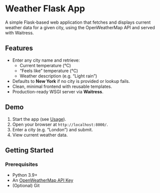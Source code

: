 # Weather Flask App

A simple Flask-based web application that fetches and displays current weather data for a given city, using the OpenWeatherMap API and served with Waitress.

## Features

- Enter any city name and retrieve:
  - Current temperature (°C)
  - “Feels like” temperature (°C)
  - Weather description (e.g. “Light rain”)
- Defaults to **New York** if no city is provided or lookup fails.
- Clean, minimal frontend with reusable templates.
- Production-ready WSGI server via **Waitress**.

## Demo

1. Start the app (see [Usage](#usage)).  
2. Open your browser at `http://localhost:8000/`.  
3. Enter a city (e.g. “London”) and submit.  
4. View current weather data.

## Getting Started

### Prerequisites

- Python 3.9+  
- An [OpenWeatherMap API Key](https://openweathermap.org/api)  
- (Optional) Git


